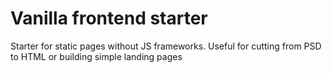# Vanilla frontend starter
Starter for static pages without JS frameworks. Useful for cutting from PSD to HTML or building simple landing pages
